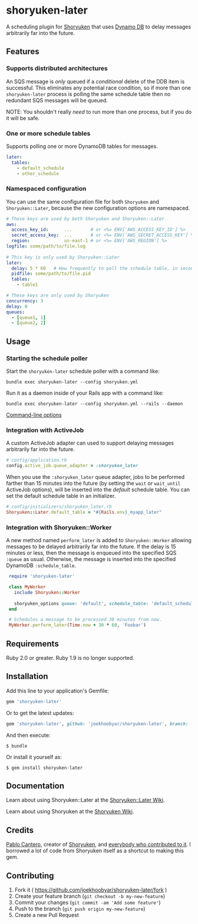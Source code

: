 # shoryuken-later

A scheduling plugin for [Shoryuken](https://github.com/phstc/shoryuken) that uses [Dynamo DB](https://aws.amazon.com/dynamodb/)
to delay messages arbitrarily far into the future.

## Features

### Supports distributed architectures

An SQS message is *only* queued if a _conditional_ delete of the DDB item is successful. This eliminates any potential race condition, so if more than one `shoryuken-later` process is polling the same schedule table then no redundant SQS messages will be queued.

NOTE: You shouldn't really _need_ to run more than one process, but if you do it will be safe.

### One or more schedule tables

Supports polling one or more DynamoDB tables for messages.

```yaml
later:
  tables:
    - default_schedule
    - other_schedule
```

### Namespaced configuration

You can use the same configuration file for both `Shoryuken` and `Shoryuken::Later`, because the new configuration options are namespaced.

```yaml
# These keys are used by both Shoryuken and Shoryuken::Later
aws:
  access_key_id:      ...       # or <%= ENV['AWS_ACCESS_KEY_ID'] %>
  secret_access_key:  ...       # or <%= ENV['AWS_SECRET_ACCESS_KEY'] %>
  region:             us-east-1 # or <%= ENV['AWS_REGION'] %>
logfile: some/path/to/file.log
  
# This key is only used by Shoryuken::Later
later:
  delay: 5 * 60   # How frequently to poll the schedule table, in seconds.
  pidfile: some/path/to/file.pid
  tables:
    - table1

# These keys are only used by Shoryuken
concurrency: 3
delay: 0
queues:
  - [queue1, 1]
  - [queue2, 2]
```

## Usage

### Starting the schedule poller

Start the `shoryuken-later` schedule poller with a command like:

```shell
bundle exec shoryuken-later --config shoryuken.yml
```

Run it as a daemon inside of your Rails app with a command like: 

```shell
bundle exec shoryuken-later --config shoryuken.yml --rails --daemon
```

[Command-line options](https://github.com/joekhoobyar/shoryuken-later/wiki/Command-line-options)


### Integration with ActiveJob

A custom ActiveJob adapter can used to support delaying messages arbitrarily far into the future.

```ruby
# config/application.rb
config.active_job.queue_adapter = :shoryuken_later
```

When you use the `:shoryuken_later` queue adapter, jobs to be performed farther than 15 minutes into the future (by setting the `wait` or `wait_until` ActiveJob options), will be inserted into the *default* schedule table.  You can set the default schedule table in an initializer.

```ruby
# config/initializers/shoryuken_later.rb
Shoryuken::Later.default_table = "#{Rails.env}_myapp_later"
```


### Integration with Shoryuken::Worker

A new method named `perform_later` is added to `Shoryuken::Worker` allowing messages to be delayed arbitrarily far into the future. If the delay is 15 minutes or less, then the message is enqueued into the specified SQS `:queue` as usual.  Otherwise, the message is inserted into the specified DynamoDB `:schedule_table`.

```ruby
 require 'shoryuken-later'

 class MyWorker
   include Shoryuken::Worker
  
   shoryuken_options queue: 'default', schedule_table: 'default_schedule'
 end

 # Schedules a message to be processed 30 minutes from now.
 MyWorker.perform_later(Time.now + 30 * 60, 'Foobar')
```


## Requirements

Ruby 2.0 or greater. Ruby 1.9 is no longer supported.

## Installation

Add this line to your application's Gemfile:

```ruby
gem 'shoryuken-later'
```

Or to get the latest updates:

```ruby
gem 'shoryuken-later', github: 'joekhoobyar/shoryuken-later', branch: 'master'
```

And then execute:

    $ bundle

Or install it yourself as:

    $ gem install shoryuken-later
    
## Documentation

Learn about using Shoryuken::Later at the [Shoryuken::Later Wiki](https://github.com/joekhoobyar/shoryuken-later/wiki).

Learn about using Shoryuken at the [Shoryuken Wiki](https://github.com/phstc/shoryuken/wiki).

## Credits

[Pablo Cantero](https://github.com/phstc), creator of [Shoryuken](https://github.com/phstc/shoryuken), and [everybody who contributed to it](https://github.com/phstc/shoryuken/graphs/contributors).  I borrowed a lot of code from Shoryuken itself as a shortcut to making this gem.

## Contributing

1. Fork it ( https://github.com/joekhoobyar/shoryuken-later/fork )
2. Create your feature branch (`git checkout -b my-new-feature`)
3. Commit your changes (`git commit -am 'Add some feature'`)
4. Push to the branch (`git push origin my-new-feature`)
5. Create a new Pull Request
